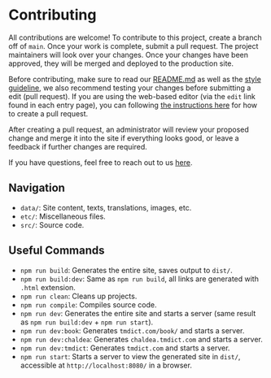# Contributing

All contributions are welcome! To contribute to this project, create a branch off of 
`main`. Once your work is complete, submit a pull request. The project maintainers will 
look over your changes. Once your changes have been approved, they will be merged and 
deployed to the production site.

Before contributing, make sure to read our [README.md](README.md) as well as the 
[style guideline](https://github.com/tmdict/tmdict/blob/main/data/content/page/tmdict/about/about.en.md#style-guildeline), 
we also recommend testing your changes before submitting a edit (pull request). If you are using the web-based editor 
(via the `edit` link found in each entry page), you can following 
[the instructions here](https://docs.github.com/en/codespaces/the-githubdev-web-based-editor#using-source-control) 
for how to create a pull request.

After creating a pull request, an administrator will review your proposed change and merge it
into the site if everything looks good, or leave a feedback if further changes are required.

If you have questions, feel free to reach out to us [here](https://www.tmdict.com/contact/).

## Navigation

- `data/`: Site content, texts, translations, images, etc.
- `etc/`: Miscellaneous files.
- `src/`: Source code.

## Useful Commands

- `npm run build`: Generates the entire site, saves output to `dist/`.
- `npm run build:dev`: Same as `npm run build`, all links are generated with `.html` extension.
- `npm run clean`: Cleans up projects.
- `npm run compile`: Compiles source code.
- `npm run dev`: Generates the entire site and starts a server (same result as `npm run build:dev` + `npm run start`).
- `npm run dev:book`: Generates `tmdict.com/book/` and starts a server.
- `npm run dev:chaldea`: Generates `chaldea.tmdict.com` and starts a server.
- `npm run dev:tmdict`: Generates `tmdict.com` and starts a server.
- `npm run start`: Starts a server to view the generated site in `dist/`, accessible at `http://localhost:8080/` in a browser.
